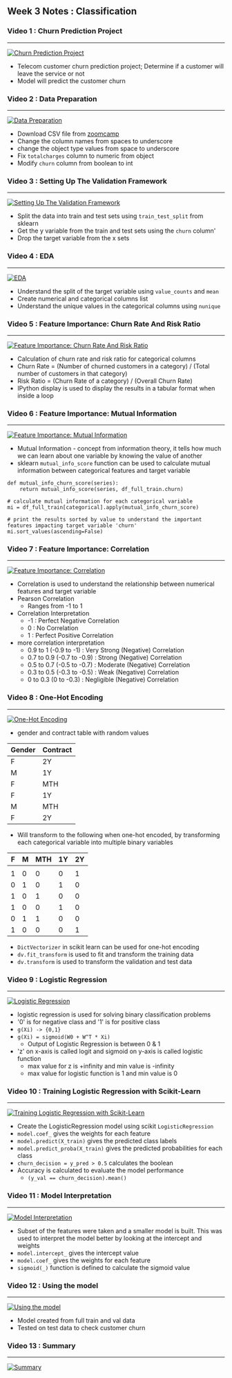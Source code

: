 ## Week 3 Notes : Classification

### Video 1 : Churn Prediction Project

----
[![Churn Prediction Project](https://img.youtube.com/vi/0Zw04wdeTQo/0.jpg)](https://www.youtube.com/watch?v=0Zw04wdeTQo&list=PL3MmuxUbc_hIhxl5Ji8t4O6lPAOpHaCLR&index=29)
- Telecom customer churn prediction project; Determine if a customer will leave the service or not
- Model will predict the customer churn

### Video 2 : Data Preparation

----
[![Data Preparation](https://img.youtube.com/vi/VSGGU9gYvdg/0.jpg)](https://www.youtube.com/watch?v=VSGGU9gYvdg&list=PL3MmuxUbc_hIhxl5Ji8t4O6lPAOpHaCLR&index=30)

- Download CSV file from [zoomcamp](https://raw.githubusercontent.com/alexeygrigorev/mlbookcamp-code/master/chapter-03-churn-prediction/WA_Fn-UseC_-Telco-Customer-Churn.csv)
- Change the column names from spaces to underscore
- change the object type values from space to underscore
- Fix `totalcharges` column to numeric from object
- Modify `churn` column from boolean to int 

### Video 3 : Setting Up The Validation Framework

----
[![Setting Up The Validation Framework](https://img.youtube.com/vi/_lwz34sOnSE/0.jpg)](https://www.youtube.com/watch?v=_lwz34sOnSE&list=PL3MmuxUbc_hIhxl5Ji8t4O6lPAOpHaCLR&index=31)

- Split the data into train and test sets using `train_test_split` from sklearn
- Get the y variable from the train and test sets using the `churn` column'
- Drop the target variable from the x sets

### Video 4 : EDA

----
[![EDA](https://img.youtube.com/vi/BNF1wjBwTQA/0.jpg)](https://www.youtube.com/watch?v=BNF1wjBwTQA&list=PL3MmuxUbc_hIhxl5Ji8t4O6lPAOpHaCLR&index=32)

- Understand the split of the target variable using `value_counts` and `mean`
- Create numerical and categorical columns list 
- Understand the unique values in the categorical columns using `nunique`


### Video 5 : Feature Importance: Churn Rate And Risk Ratio

----
[![Feature Importance: Churn Rate And Risk Ratio](https://img.youtube.com/vi/fzdzPLlvs40/0.jpg)](https://www.youtube.com/watch?v=fzdzPLlvs40&list=PL3MmuxUbc_hIhxl5Ji8t4O6lPAOpHaCLR&index=33)

- Calculation of churn rate and risk ratio for categorical columns
- Churn Rate = (Number of churned customers in a category) / (Total number of customers in that category)
- Risk Ratio = (Churn Rate of a category) / (Overall Churn Rate)
- IPython display is used to display the results in a tabular format when inside a loop

### Video 6 : Feature Importance: Mutual Information

----
[![Feature Importance: Mutual Information](https://img.youtube.com/vi/_u2YaGT6RN0/0.jpg)](https://www.youtube.com/watch?v=0kYk2bX4HhA&list=PL3MmuxUbc_hIhxl5Ji8t4O6lPAOpHaCLR&index=34)

- Mutual Information - concept from information theory, it tells how much we can learn about one variable by knowing the value of another
- sklearn `mutual_info_score` function can be used to calculate mutual information between categorical features and target variable
```
def mutual_info_churn_score(series):
    return mutual_info_score(series, df_full_train.churn)

# calculate mutual information for each categorical variable
mi = df_full_train[categorical].apply(mutual_info_churn_score)

# print the results sorted by value to understand the important features impacting target variable 'churn'
mi.sort_values(ascending=False)
```

### Video 7 : Feature Importance: Correlation

----
[![Feature Importance: Correlation](https://img.youtube.com/vi/mz1707QVxiY/0.jpg)](https://www.youtube.com/watch?v=mz1707QVxiY&list=PL3MmuxUbc_hIhxl5Ji8t4O6lPAOpHaCLR&index=35)

- Correlation is used to understand the relationship between numerical features and target variable
- Pearson Correlation
    - Ranges from -1 to 1
- Correlation Interpretation
    - -1 : Perfect Negative Correlation
    - 0 : No Correlation
    - 1 : Perfect Positive Correlation
- more correlation interpretation
    - 0.9 to 1 (-0.9 to -1) : Very Strong (Negative) Correlation
    - 0.7 to 0.9 (-0.7 to -0.9) : Strong (Negative) Correlation
    - 0.5 to 0.7 (-0.5 to -0.7) : Moderate (Negative) Correlation
    - 0.3 to 0.5 (-0.3 to -0.5) : Weak (Negative) Correlation
    - 0 to 0.3 (0 to -0.3) : Negligible (Negative) Correlation

### Video 8 : One-Hot Encoding

----
[![One-Hot Encoding](https://img.youtube.com/vi/L-mjQFN5aR0/0.jpg)](https://www.youtube.com/watch?v=L-mjQFN5aR0&list=PL3MmuxUbc_hIhxl5Ji8t4O6lPAOpHaCLR&index=36)

- gender and contract table with random values

| Gender | Contract |
|--------|----------|
| F      | 2Y       |
| M      | 1Y       |
| F      | MTH      |
| F      | 1Y       |
| M      | MTH      |
| F      | 2Y       |

- Will transform to the following when one-hot encoded, by transforming each categorical variable into multiple binary variables

| F | M | MTH | 1Y | 2Y |
|---|---|-----|----|----|
|   |   |     |    |    |
| 1 | 0 | 0   | 0  | 1  |
| 0 | 1 | 0   | 1  | 0  |
| 1 | 0 | 1   | 0  | 0  |
| 1 | 0 | 0   | 1  | 0  |
| 0 | 1 | 1   | 0  | 0  |
| 1 | 0 | 0   | 0  | 1  |

- `DictVectorizer` in scikit learn can be used for one-hot encoding
- `dv.fit_transform` is used to fit and transform the training data
- `dv.transform` is used to transform the validation and test data

### Video 9 : Logistic Regression

----
[![Logistic Regression](https://img.youtube.com/vi/7KFE2ltnBAg/0.jpg)](https://www.youtube.com/watch?v=7KFE2ltnBAg&list=PL3MmuxUbc_hIhxl5Ji8t4O6lPAOpHaCLR&index=37)

- logistic regression is used for solving binary classification problems
- '0' is for negative class and '1' is for positive class
- `g(Xi) -> {0,1}`
- `g(Xi) = sigmoid(W0 + W^T * Xi)`
    - Output of Logistic Regression is between 0 & 1
- 'z' on x-axis is called logit and sigmoid on y-axis is called logistic function
    - max value for z is +infinity and min value is -infinity
    - max value for logistic function is 1 and min value is 0

### Video 10 :  Training Logistic Regression with Scikit-Learn

----
[![Training Logistic Regression with Scikit-Learn](https://img.youtube.com/vi/hae_jXe2fN0/0.jpg)](https://www.youtube.com/watch?v=hae_jXe2fN0&list=PL3MmuxUbc_hIhxl5Ji8t4O6lPAOpHaCLR&index=38)

- Create the LogisticRegression model using scikit `LogisticRegression`
- `model.coef_` gives the weights for each feature
- `model.predict(X_train)` gives the predicted class labels
- `model.predict_proba(X_train)` gives the predicted probabilities for each class
- `churn_decision = y_pred > 0.5` calculates the boolean 
- Accuracy is calculated to evaluate the model performance
  - `(y_val == churn_decision).mean()`

### Video 11 : Model Interpretation

----
[![Model Interpretation](https://img.youtube.com/vi/OUrlxnUAAEA/0.jpg)](https://www.youtube.com/watch?v=OUrlxnUAAEA&list=PL3MmuxUbc_hIhxl5Ji8t4O6lPAOpHaCLR&index=39)

- Subset of the features were taken and a smaller model is built. This was used to interpret the model better by looking at the intercept and weights
- `model.intercept_` gives the intercept value
- `model.coef_` gives the weights for each feature
- `sigmoid(_)` function is defined to calculate the sigmoid value

### Video 12 : Using the model

----
[![Using the model](https://img.youtube.com/vi/Y-NGmnFpNuM/0.jpg)](https://www.youtube.com/watch?v=Y-NGmnFpNuM&list=PL3MmuxUbc_hIhxl5Ji8t4O6lPAOpHaCLR&index=40)

- Model created from full train and val data
- Tested on test data to check customer churn

### Video 13 : Summary

----
[![Summary](https://img.youtube.com/vi/Zz6oRGsJkW4/0.jpg)](https://www.youtube.com/watch?v=Zz6oRGsJkW4&list=PL3MmuxUbc_hIhxl5Ji8t4O6lPAOpHaCLR&index=41)

